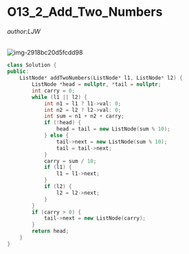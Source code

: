 <!--
 * @Author: your name
 * @Date: 2020-10-13 21:58:22
 * @LastEditTime: 2020-10-13 22:42:23
 * @LastEditors: Please set LastEditors
 * @Description: In User Settings Edit
 * @FilePath: \undefinedd:\Study\ALNotes\leetcode\OCT\O13_2_Add_Two_Numbers.md
-->
# O13_2_Add_Two_Numbers

###### author:LJW



![img-2918bc20d5fcdd98](https://i.bmp.ovh/imgs/2020/10/2918bc20d5fcdd98.png)

```C++
class Solution {
public:
    ListNode* addTwoNumbers(ListNode* l1, ListNode* l2) {
        ListNode *head = nullptr, *tail = nullptr;
        int carry = 0;
        while (l1 || l2) {
            int n1 = l1 ? l1->val: 0;
            int n2 = l2 ? l2->val: 0;
            int sum = n1 + n2 + carry;
            if (!head) {
                head = tail = new ListNode(sum % 10);
            } else {
                tail->next = new ListNode(sum % 10);
                tail = tail->next;
            }
            carry = sum / 10;
            if (l1) {
                l1 = l1->next;
            }
            if (l2) {
                l2 = l2->next;
            }
        }
        if (carry > 0) {
            tail->next = new ListNode(carry);
        }
        return head;
    }
}
```
